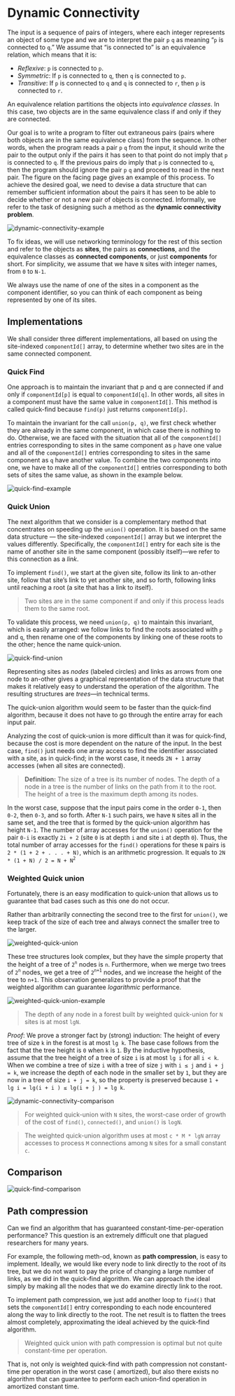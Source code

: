 # Dynamic Connectivity
The input is a sequence of pairs of integers, where each integer represents an object of some type and we are to interpret the pair `p` `q` as meaning “`p` is connected to `q`.” We assume that “is connected to” is an equivalence relation, which means that it is:
* _Reflexive_: `p` is connected to `p`.
* _Symmetric_: If `p` is connected to `q`, then `q` is connected to `p`.
* _Transitive_: If `p` is connected to `q` and `q` is connected to `r`, then `p` is connected to `r`.

An  equivalence relation partitions the objects into _equivalence classes_. In this case, two objects are in the same equivalence class if and only if they are connected.

Our goal is to  write  a  program  to  filter  out  extraneous  pairs  (pairs  where  both  objects  are  in  the same equivalence class) from the sequence. In other words, when the program reads a pair `p` `q` from the input, it should write the pair to the output only if the pairs it has seen to that point do not imply that `p` is connected to `q`. If the previous pairs do imply that `p` is connected to `q`, then the program should ignore the pair `p` `q` and proceed to read in the next pair. The figure on the facing page gives an example of this process. To achieve the desired goal, we need to devise a data structure that can remember sufficient information about the pairs it has seen to be able to decide whether or not a new pair of objects is connected. Informally, we refer to the task of designing such a method as the __dynamic connectivity problem__.

![dynamic-connectivity-example](./../images/dynamic-connectivity-example.png)

To fix ideas, we will use networking terminology for the rest of this  section  and  refer  to  the  objects  as __sites__,  the  pairs  as __connections__, and the equivalence classes as __connected components__, or just __components__  for  short.  For  simplicity,  we  assume  that  we  have `N` sites with integer names, from `0` to `N-1`.

We always use the name of one of the sites in a component as the component identifier, so you can think of each component as being represented by one of its sites.

## Implementations
We shall consider three different implementations, all based on using the site-indexed `componentId[]` array, to determine whether two sites are in the same connected component.


### Quick Find
One  approach  is  to  maintain  the  invariant  that p  and q  are  connected if and only if `componentId[p]` is equal to `componentId[q]`.  In  other  words,  all  sites  in  a  component  must have  the  same  value  in `componentId[]`.  This  method  is  called quick-find  because `find(p)` just returns `componentId[p]`.

To maintain the invariant for the call `union(p, q)`, we first check whether they are already in the same component, in which case there is nothing to do. Otherwise, we are faced  with  the  situation  that  all  of  the `componentId[]` entries corresponding  to  sites  in  the  same  component  as `p` have  one  value  and  all  of  the `componentId[]` entries corresponding to sites in the same component  as `q` have another value. To combine the two components into one,  we  have  to  make  all  of  the `componentId[]` entries  corresponding  to  both  sets  of  sites  the  same  value,  as shown in the example below.

![quick-find-example](./../images/quick-find-example.png)


### Quick Union
The next algorithm that we consider is a complementary method that concentrates on speeding up the `union()` operation. It is based on the same data structure — the site-indexed `componentId[]` array but we interpret the values differently. Specifically, the `componentId[]` entry for  each  site  is  the  name  of  another site in the same component (possibly itself)—we refer to this connection as a _link_.

To implement `find()`, we start at the given site, follow its link to an-other site, follow that site’s link to yet another  site,  and  so  forth, following links until reaching a root (a site that has a link to itself).

> Two sites are in the same component if and only  if  this  process  leads  them  to  the same root.

To validate this process, we need `union(p, q)` to maintain this invariant, which is easily arranged: we follow links to find the roots associated with `p` and `q`, then rename  one  of  the  components  by  linking  one  of  these  roots  to  the  other;  hence  the name quick-union.

![quick-find-union](./../images/quick-find-union.png)

Representing  sites  as _nodes_ (labeled circles) and links as arrows from one node to an-other gives a graphical representation of the data structure that makes it relatively easy to  understand  the  operation  of  the  algorithm.  The  resulting  structures  are _trees_—in technical  terms.

The quick-union algorithm would seem to be faster than the quick-find algorithm, because it does not have to go through the entire array for each input pair.

Analyzing the cost of quick-union is more difficult than it was for quick-find, because the cost is more dependent on the nature of the input. In the best case, `find()` just needs one array access to find the identifier associated with a site, as in quick-find; in the worst case, it needs `2N + 1` array accesses (when all sites are connected).

> __Definition:__ The size of a tree is its number of nodes. The    depth of a node in a tree is the number of links on the path from it to the root. The height of a tree is the maximum depth among its nodes.

In the worst case, suppose that the input pairs come in the order `0-1`, then `0-2`, then `0-3`, and so forth. After `N-1` such pairs, we have `N` sites all in the same set, and the tree that is formed by the quick-union algorithm has height `N-1`. The  number  of  array  accesses  for the `union()` operation for the pair `0-i` is exactly `2i + 2` (site `0` is at depth `i` and site `i` at depth `0`). Thus, the total number of array accesses for the `find()` operations for these `N` pairs is `2 * (1 + 2 + . . . + N)`, which is an arithmetic progression. It equals to `2N * (1 + N) / 2 = N + N`<sup>`2`</sup>


### Weighted Quick union
Fortunately, there  is  an easy modification to quick-union that allows us to  guarantee  that  bad  cases  such  as  this  one  do not occur.

Rather than arbitrarily connecting the second tree to the first for `union()`, we keep track of  the size  of  each  tree  and  always  connect  the smaller  tree  to  the  larger.

![weighted-quick-union](./../images/weighted-quick-union.png)

These tree structures look complex, but they have the simple property that the height of a tree of `2`<sup>`n`</sup> nodes  is `n`.  Furthermore, when we merge two trees of `2`<sup>`n`</sup> nodes, we get a tree of `2`<sup>`n+1`</sup> nodes, and we increase the height of the tree to `n+1`. This observation generalizes to provide a proof that the weighted algorithm can guarantee _logarithmic_ performance.

![weighted-quick-union-example](./../images/weighted-quick-union-example.png)

> The depth of any node in a forest built by weighted quick-union for `N` sites is at most `lgN`.

_Proof_: We prove a stronger fact by (strong) induction: The height of every tree of size `k` in the forest is at most `lg k`. The base case follows from the fact that the tree height is `0` when `k` is `1`. By the inductive hypothesis, assume that the tree height of a tree of size `i` is at most `lg i` for all `i < k`. When we combine a tree of size `i` with a tree of size `j` with `i ≤ j` and `i + j = k`, we increase the depth of each node in the smaller set by `1`, but they are now in a tree of size `i + j = k`, so the property is preserved because `1 + lg i = lg(i + i ) ≤ lg(i + j ) = lg k`.

![dynamic-connectivity-comparison](./../images/dynamic-connectivity-comparison.png)

> For weighted quick-union with `N` sites, the worst-case order of growth of the cost of `find()`, `connected()`, and `union()` is `logN`.

> The weighted quick-union algorithm uses at most `c * M * lgN` array accesses to process `M` connections among `N` sites for a small constant `c`.


## Comparison
![quick-find-comparison](./../images/quick-find-comparison.png)


## Path compression
Can  we  find  an  algorithm  that  has guaranteed  constant-time-per-operation  performance?  This  question  is  an  extremely  difficult  one  that  plagued researchers for many years.

For example, the following meth-od, known as  __path compression__, is easy to implement. Ideally, we would like every node to link directly to the root of its tree, but we do not want to pay the price of changing a large number of links, as we did in the quick-find algorithm. We can approach the ideal simply by making all the nodes that we do examine directly link to the root.

To implement path compression, we just add another loop to `find()` that sets the `componentId[]` entry corresponding to each node encountered along the way to link directly to the root. The net result is to flatten the trees almost completely, approximating the ideal achieved by the quick-find algorithm.

> Weighted quick union with path compression is optimal but not  quite constant-time per operation.

That is, not only  is  weighted  quick-find  with  path  compression  not  constant-time  per  operation in the worst case (   amortized), but also there exists no algorithm that can guarantee to perform each union-find operation in amortized constant time.
